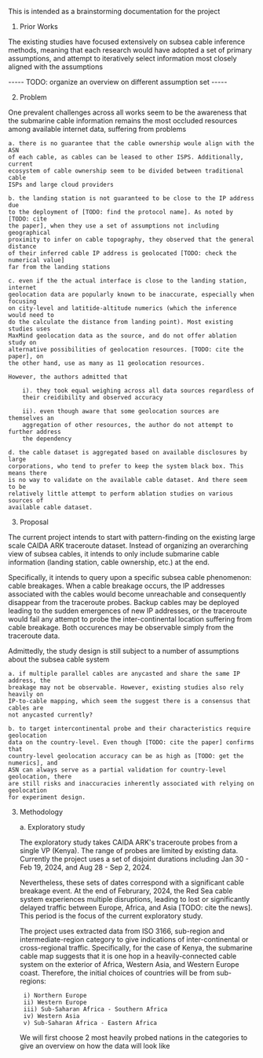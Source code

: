 This is intended as a brainstorming documentation for the project


1. Prior Works

The existing studies have focused extensively on subsea cable inference methods,
meaning that each research would have adopted a set of primary assumptions,
and attempt to iteratively select information most closely aligned with the assumptions

----- TODO: organize an overview on different assumption set -----


2. Problem

One prevalent challenges across all works seem to be the awareness that
the submarine cable information remains the most occluded resources among 
available internet data, suffering from problems

    a. there is no guarantee that the cable ownership woule align with the ASN
    of each cable, as cables can be leased to other ISPS. Additionally, current
    ecosystem of cable ownership seem to be divided between traditional cable
    ISPs and large cloud providers

    b. the landing station is not guaranteed to be close to the IP address due 
    to the deployment of [TODO: find the protocol name]. As noted by [TODO: cite
    the paper], when they use a set of assumptions not including geographical
    proximity to infer on cable topography, they observed that the general distance
    of their inferred cable IP address is geolocated [TODO: check the numerical value]
    far from the landing stations

    c. even if the the actual interface is close to the landing station, internet
    geolocation data are popularly known to be inaccurate, especially when focusing
    on city-level and latitide-altitude numerics (which the inference would need to 
    do the calculate the distance from landing point). Most existing studies uses 
    MaxMind geolocation data as the source, and do not offer ablation study on
    alternative possibilities of geolocation resources. [TODO: cite the paper], on
    the other hand, use as many as 11 geolocation resources.

    However, the authors admitted that 

        i). they took equal weighing across all data sources regardless of 
        their creidibility and observed accuracy

        ii). even though aware that some geolocation sources are themselves an
        aggregation of other resources, the author do not attempt to further address
        the dependency
    
    d. the cable dataset is aggregated based on available disclosures by large 
    corporations, who tend to prefer to keep the system black box. This means there
    is no way to validate on the available cable dataset. And there seem to be
    relatively little attempt to perform ablation studies on various sources of
    available cable dataset.

3. Proposal

The current project intends to start with pattern-finding on the existing large
scale CAIDA ARK traceroute dataset. Instead of organizing an overarching view of
subsea cables, it intends to only include submarine cable information (landing
station, cable ownership, etc.) at the end.

Specifically, it intends to query upon a specific subsea cable phenomenon: cable 
breakages. When a cable breakage occurs, the IP addresses associated with the cables
would become unreachable and consequently disappear from the traceroute probes. Backup
cables may be deployed leading to the sudden emergences of new IP addresses, or the 
traceroute would fail any attempt to probe the inter-continental location suffering
from cable breakage. Both occurences may be observable simply from the traceroute data.

Admittedly, the study design is still subject to a number of assumptions about the 
subsea cable system

    a. if multiple parallel cables are anycasted and share the same IP address, the
    breakage may not be observable. However, existing studies also rely heavily on
    IP-to-cable mapping, which seem the suggest there is a consensus that cables are
    not anycasted currently?

    b. to target intercontinental probe and their characteristics require geolocation
    data on the country-level. Even though [TODO: cite the paper] confirms that 
    country-level geolocation accuracy can be as high as [TODO: get the numerics], and
    ASN can always serve as a partial validation for country-level geolocation, there 
    are still risks and inaccuracies inherently associated with relying on geolocation
    for experiment design.


3. Methodology
    
    a. Exploratory study

    The exploratory study takes CAIDA ARK's traceroute probes from a single VP (Kenya).
    The range of probes are limited by existing data. Currently the project uses a set
    of disjoint durations including Jan 30 - Feb 19, 2024, and Aug 28 - Sep 2, 2024. 

    Nevertheless, these sets of dates correspond with a significant cable breakage
    event. At the end of Februrary, 2024, the Red Sea cable system experiences multiple
    disruptions, leading to lost or significantly delayed traffic between Europe, Africa,
    and Asia [TODO: cite the news]. This period is the focus of the current exploratory
    study.

    The project uses extracted data from ISO 3166, sub-region and intermediate-region 
    category to give indications of inter-continental or cross-regional traffic.
    Specifically, for the case of Kenya, the submarine cable map suggests that it is 
    one hop in a heavily-connected cable system on the exterior of Africa, Western Asia,
    and Western Europe coast. Therefore, the initial choices of countries will be from
    sub-regions:
        
        i) Northern Europe
        ii) Western Europe
        iii) Sub-Saharan Africa - Southern Africa
        iv) Western Asia
        v) Sub-Saharan Africa - Eastern Africa
    
    We will first choose 2 most heavily probed nations in the categories to give an 
    overview on how the data will look like
